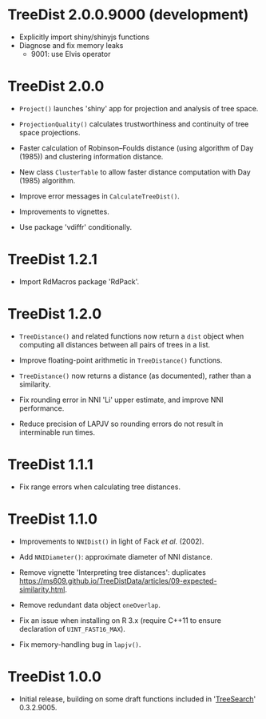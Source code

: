 # TreeDist 2.0.0.9000 (development)

- Explicitly import shiny/shinyjs functions
- Diagnose and fix memory leaks
  - 9001: use Elvis operator

# TreeDist 2.0.0

- `Project()` launches 'shiny' app for projection and analysis of tree space.

- `ProjectionQuality()` calculates trustworthiness and continuity of tree 
  space projections.
  
- Faster calculation of Robinson–Foulds distance (using algorithm of Day (1985))
  and clustering information distance.
  
- New class `ClusterTable` to allow faster distance computation with Day (1985)
  algorithm.
  
- Improve error messages in `CalculateTreeDist()`.

- Improvements to vignettes.

- Use package 'vdiffr' conditionally.


# TreeDist 1.2.1

- Import RdMacros package 'RdPack'.


# TreeDist 1.2.0

- `TreeDistance()` and related functions now return a `dist` object when 
  computing all distances between all pairs of trees in a list.

- Improve floating-point arithmetic in `TreeDistance()` functions.

- `TreeDistance()` now returns a distance (as documented), rather than a
  similarity.

- Fix rounding error in NNI 'Li' upper estimate, and improve NNI performance.

- Reduce precision of LAPJV so rounding errors do not result in interminable run
  times.


# TreeDist 1.1.1

- Fix range errors when calculating tree distances.


# TreeDist 1.1.0

- Improvements to `NNIDist()` in light of Fack _et al._ (2002).

- Add `NNIDiameter()`: approximate diameter of NNI distance.
 
- Remove vignette 'Interpreting tree distances': duplicates
  https://ms609.github.io/TreeDistData/articles/09-expected-similarity.html.
  
- Remove redundant data object `oneOverlap`.

- Fix an issue when installing on R 3.x (require C++11 to ensure declaration 
  of `UINT_FAST16_MAX`).
  
- Fix memory-handling bug in `lapjv()`.


# TreeDist 1.0.0

- Initial release, building on some draft functions included in 
  '[TreeSearch](https://ms609.github.io/TreeSearch/)' 0.3.2.9005.
